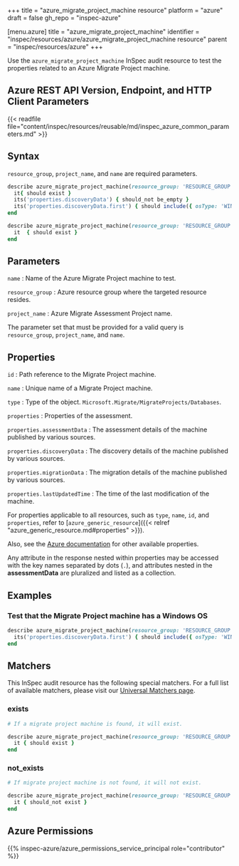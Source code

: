 +++
title = "azure_migrate_project_machine resource"
platform = "azure"
draft = false
gh_repo = "inspec-azure"

[menu.azure]
title = "azure_migrate_project_machine"
identifier = "inspec/resources/azure/azure_migrate_project_machine resource"
parent = "inspec/resources/azure"
+++

Use the `azure_migrate_project_machine` InSpec audit resource to test the properties related to an Azure Migrate Project machine.

## Azure REST API Version, Endpoint, and HTTP Client Parameters

{{< readfile file="content/inspec/resources/reusable/md/inspec_azure_common_parameters.md" >}}

## Syntax

`resource_group`, `project_name`, and `name` are required parameters.

```ruby
describe azure_migrate_project_machine(resource_group: 'RESOURCE_GROUP', project_name: 'PROJECT_NAME', name: 'PROJECT_MACHINE_NAME') do
  it{ should exist }
  its('properties.discoveryData') { should_not be_empty }
  its('properties.discoveryData.first') { should include({ osType: 'WINDOWSGUEST' }) }
end
```

```ruby
describe azure_migrate_project_machine(resource_group: 'RESOURCE_GROUP', project_name: 'PROJECT_NAME', name: 'PROJECT_MACHINE_NAME') do
  it  { should exist }
end
```

## Parameters

`name`
: Name of the Azure Migrate Project machine to test.

`resource_group`
: Azure resource group where the targeted resource resides.

`project_name`
: Azure Migrate Assessment Project name.

The parameter set that must be provided for a valid query is `resource_group`, `project_name`, and `name`.

## Properties

`id`
: Path reference to the Migrate Project machine.

`name`
: Unique name of a Migrate Project machine.

`type`
: Type of the object. `Microsoft.Migrate/MigrateProjects/Databases`.

`properties`
: Properties of the assessment.

`properties.assessmentData`
: The assessment details of the machine published by various sources.

`properties.discoveryData`
: The discovery details of the machine published by various sources.

`properties.migrationData`
: The migration details of the machine published by various sources.

`properties.lastUpdatedTime`
: The time of the last modification of the machine.

For properties applicable to all resources, such as `type`, `name`, `id`, and `properties`, refer to [`azure_generic_resource`]({{< relref "azure_generic_resource.md#properties" >}}).

Also, see the [Azure documentation](https://docs.microsoft.com/en-us/rest/api/migrate/projects/machines/get-machine) for other available properties.

Any attribute in the response nested within properties may be accessed with the key names separated by dots (`.`), and attributes nested in the **assessmentData** are pluralized and listed as a collection.

## Examples

### Test that the Migrate Project machine has a Windows OS

```ruby
describe azure_migrate_project_machine(resource_group: 'RESOURCE_GROUP', project_name: 'PROJECT_NAME', name: 'PROJECT_MACHINE_NAME') do
  its('properties.discoveryData.first') { should include({ osType: 'WINDOWSGUEST' }) }
end
```

## Matchers

This InSpec audit resource has the following special matchers. For a full list of available matchers, please visit our [Universal Matchers page](/inspec/matchers/).

### exists

```ruby
# If a migrate project machine is found, it will exist.

describe azure_migrate_project_machine(resource_group: 'RESOURCE_GROUP', project_name: 'PROJECT_NAME', name: 'PROJECT_MACHINE_NAME') do
  it { should exist }
end
```

### not_exists

```ruby
# If migrate project machine is not found, it will not exist.

describe azure_migrate_project_machine(resource_group: 'RESOURCE_GROUP', project_name: 'PROJECT_NAME', name: 'PROJECT_MACHINE_NAME') do
  it { should_not exist }
end
```

## Azure Permissions

{{% inspec-azure/azure_permissions_service_principal role="contributor" %}}
